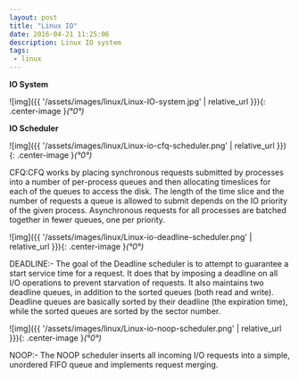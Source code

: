 ```yaml
---
layout: post
title: "Linux IO"
date: 2016-04-21 11:25:06
description: Linux IO system
tags: 
 - linux
---
```


**IO System**

![img]({{ '/assets/images/linux/Linux-IO-system.jpg' | relative_url }}){: .center-image }*(°0°)*

**IO Scheduler**

![img]({{ '/assets/images/linux/Linux-io-cfq-scheduler.png' | relative_url }}){: .center-image }*(°0°)*

CFQ:CFQ works by placing synchronous requests submitted by processes into a number of per-process queues and then allocating timeslices for each of the queues to access the disk. The length of the time slice and the number of requests a queue is allowed to submit depends on the IO priority of the given process. Asynchronous requests for all processes are batched together in fewer queues, one per priority. 

![img]({{ '/assets/images/linux/Linux-io-deadline-scheduler.png' | relative_url }}){: .center-image }*(°0°)*

DEADLINE:- The goal of the Deadline scheduler is to attempt to guarantee a start service time for a request. It does that by imposing a deadline on all I/O operations to prevent starvation of requests. It also maintains two deadline queues, in addition to the sorted queues (both read and write). Deadline queues are basically sorted by their deadline (the expiration time), while the sorted queues are sorted by the sector number.

![img]({{ '/assets/images/linux/Linux-io-noop-scheduler.png' | relative_url }}){: .center-image }*(°0°)*

NOOP:- The NOOP scheduler inserts all incoming I/O requests into a simple, unordered FIFO queue and implements request merging.
